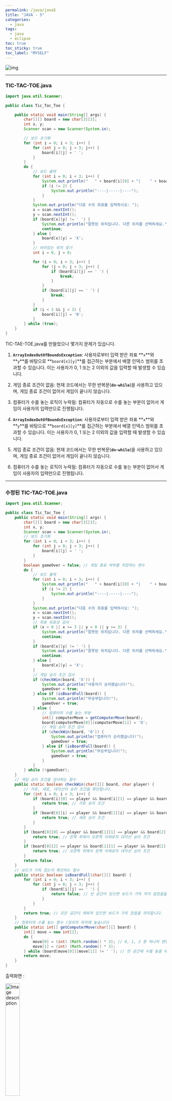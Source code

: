 ```yaml
---
permalink: /java/java5
title: "JAVA - 5"
categories:
  - java
tags:
  - java
  - eclipse
toc: true
toc_sticky: true
toc_label: "MYSELF"
---
```


![img](/images/java/java.jpg)

<hr/>

### TIC-TAC-TOE.java

```java
import java.util.Scanner;

public class Tic_Tac_Toe {

	public static void main(String[] args) {
		char[][] board = new char[3][3];
		int x, y;
		Scanner scan = new Scanner(System.in);

		// 보드 초기화
		for (int i = 0; i < 3; i++) {
			for (int j = 0; j < 3; j++) {
				board[i][j] = ' ';
			}
		}
		do {
			// 보드 출력
			for (int i = 0; i < 3; i++) {
				System.out.println("   " + board[i][0] + "|    " + board[i][1] + "|   " + board[i][2]);
				if (i != 2) {
					System.out.println("----|-----|----");
				}
			}
			System.out.println("다음 수의 좌표를 입력하시오: ");
			x = scan.nextInt();
			y = scan.nextInt();
			if (board[x][y] != ' ') {
				System.out.println("잘못된 위치입니다. 다른 위치를 선택하세요.");
				continue;
			} else {
				board[x][y] = 'X';
			}
			// 비어있는 위치 찾기
			int i = 0, j = 0;

			for (i = 0; i < 3; i++) {
				for (j = 0; j < 3; j++) {
					if (board[i][j] == ' ') {
						break;
					}
				}
				if (board[i][j] == ' ') {
					break;
				}
			}
			if (i < 3 && j < 3) {
				board[i][j] = '0';
			}
		} while (true);
	}
}
```

TIC-TAE-TOE.java를 만들었으나 몇가지 문제가 있습니다.

1. **`ArrayIndexOutOfBoundsException`**: 사용자로부터 입력 받은 좌표 **`x`**와 **`y`**를 바탕으로 **`board[x][y]`**를 접근하는 부분에서 배열 인덱스 범위를 초과할 수 있습니다. 이는 사용자가 0, 1 또는 2 이외의 값을 입력할 때 발생할 수 있습니다.
2. 게임 종료 조건이 없음: 현재 코드에서는 무한 반복문(**`do-while`**)을 사용하고 있으며, 게임 종료 조건이 없어서 게임이 끝나지 않습니다.
3. 컴퓨터가 수를 놓는 로직이 누락됨: 컴퓨터가 자동으로 수를 놓는 부분이 없어서 게임이 사용자의 입력만으로 진행됩니다.

4. **`ArrayIndexOutOfBoundsException`**: 사용자로부터 입력 받은 좌표 **`x`**와 **`y`**를 바탕으로 **`board[x][y]`**를 접근하는 부분에서 배열 인덱스 범위를 초과할 수 있습니다. 이는 사용자가 0, 1 또는 2 이외의 값을 입력할 때 발생할 수 있습니다.
5. 게임 종료 조건이 없음: 현재 코드에서는 무한 반복문(**`do-while`**)을 사용하고 있으며, 게임 종료 조건이 없어서 게임이 끝나지 않습니다.
6. 컴퓨터가 수를 놓는 로직이 누락됨: 컴퓨터가 자동으로 수를 놓는 부분이 없어서 게임이 사용자의 입력만으로 진행됩니다.
<hr/>

### 수정된 TIC-TAC-TOE.java

```java
import java.util.Scanner;

public class Tic_Tac_Toe {
    public static void main(String[] args) {
        char[][] board = new char[3][3];
        int x, y;
        Scanner scan = new Scanner(System.in);
        // 보드 초기화
        for (int i = 0; i < 3; i++) {
            for (int j = 0; j < 3; j++) {
                board[i][j] = ' ';
            }
        }
        boolean gameOver = false; // 게임 종료 여부를 저장하는 변수
        do {
            // 보드 출력
            for (int i = 0; i < 3; i++) {
                System.out.println("   " + board[i][0] + "|    " + board[i][1] + "|   " + board[i][2]);
                if (i != 2) {
                    System.out.println("----|-----|----");
                }
            }
            System.out.println("다음 수의 좌표를 입력하시오: ");
            x = scan.nextInt();
            y = scan.nextInt();
            // 좌표 유효성 검사
            if (x < 0 || x >= 3 || y < 0 || y >= 3) {
                System.out.println("잘못된 위치입니다. 다른 위치를 선택하세요.");
                continue;
            }
            if (board[x][y] != ' ') {
                System.out.println("잘못된 위치입니다. 다른 위치를 선택하세요.");
                continue;
            } else {
                board[x][y] = 'X';
            }
            // 게임 승리 조건 검사
            if (checkWin(board, 'X')) {
                System.out.println("사용자가 승리했습니다!");
                gameOver = true;
            } else if (isBoardFull(board)) {
                System.out.println("무승부입니다!");
                gameOver = true;
            } else {
                // 컴퓨터의 수를 놓는 부분
                int[] computerMove = getComputerMove(board);
                board[computerMove[0]][computerMove[1]] = 'O';
                // 게임 승리 조건 검사
                if (checkWin(board, 'O')) {
                    System.out.println("컴퓨터가 승리했습니다!");
                    gameOver = true;
                } else if (isBoardFull(board)) {
                    System.out.println("무승부입니다!");
                    gameOver = true;
                }
            }
        } while (!gameOver);
    }
    // 게임 승리 조건을 검사하는 함수
    public static boolean checkWin(char[][] board, char player) {
        // 가로, 세로, 대각선의 승리 조건을 확인합니다.
        for (int i = 0; i < 3; i++) {
            if (board[i][0] == player && board[i][1] == player && board[i][2] == player) {
                return true; // 가로 승리 조건
            }
            if (board[0][i] == player && board[1][i] == player && board[2][i] == player) {
                return true; // 세로 승리 조건
            }
        }
        if (board[0][0] == player && board[1][1] == player && board[2][2] == player) {
            return true; // 왼쪽 위에서 오른쪽 아래로의 대각선 승리 조건
        }
        if (board[0][2] == player && board[1][1] == player && board[2][0] == player) {
            return true; // 오른쪽 위에서 왼쪽 아래로의 대각선 승리 조건
        }
        return false;
    }
    // 보드가 가득 찼는지 확인하는 함수
    public static boolean isBoardFull(char[][] board) {
        for (int i = 0; i < 3; i++) {
            for (int j = 0; j < 3; j++) {
                if (board[i][j] == ' ') {
                    return false; // 빈 공간이 있으면 보드가 가득 차지 않았음을 의미합니다.
                }
            }
        }
        return true; // 모든 공간이 채워져 있으면 보드가 가득 찼음을 의미합니다.
    }
    // 컴퓨터의 수를 놓는 함수 (임의의 위치에 놓습니다)
    public static int[] getComputerMove(char[][] board) {
        int[] move = new int[2];
        do {
            move[0] = (int) (Math.random() * 3); // 0, 1, 2 중 하나의 랜덤한 값을 선택합니다.
            move[1] = (int) (Math.random() * 3);
        } while (board[move[0]][move[1]] != ' '); // 빈 공간에 수를 놓을 때까지 반복합니다.
        return move;
    }
}
```

출력화면 :

<img src="{{site.baseurl}}/images/java/1.png" alt="Image description" style="width: 30%; height: 30%; margin-bottom: 20px">

<hr/>

### City.java

```java

import java.util.Scanner;

public class City {
	private double populationAmount;
	private String name;
	private double growthRate;
	Scanner scan01 = new Scanner(System.in);

	public void readInput() {
		System.out.println("도시 이름을 입력하세요. : ");
		this.name = scan01.next();

		System.out.println("현재 인구 수를 입력하세요. : ");
		this.populationAmount = scan01.nextInt();

		System.out.println("인구 증가율을 입력하세요. : ");
		this.growthRate = scan01.nextInt();
	}
	public void writeOutput() {
		System.out.println(name + "의 인구가 " + (int)populationAmount + "명 이고, 인구 증가율이 " + growthRate + "% 일 때" );
	}
	public int computeFuturePopulation(int _years) {
		int count = _years;
		while((count > 0) && (populationAmount > 0)) {
			this.populationAmount = populationAmount + (growthRate/100) * populationAmount;
			count--;
		}
		// 예상 인구 반환
		if(populationAmount > 0)
			return (int)populationAmount;
		else
			return 0;
	}
}
```

**`readInput()`** 메서드는 사용자로부터 도시 이름, 현재 인구 수, 인구 증가율을 입력받습니다.

**`writeOutput()`** 메서드는 도시의 이름, 현재 인구 수, 인구 증가율을 출력합니다.

**`computeFuturePopulation()`** 메서드는 주어진 년수에 따라 예상 인구를 계산합니다. 주어진 인구 증가율에 따라 인구를 계산하고, 주어진 년수만큼 반복하여 예상 인구를 계산합니다. 계산된 예상 인구를 반환합니다.

<hr/>

### CityDriver.java

```java
import java.util.*;

public class CityDriver {
	public static void main(String[] args) {
		Scanner scan01 = new Scanner(System.in);

		// City 객체 참조 변수
		City aCity;
		// 예상 인구
		int newPopulation;
		//계속 여부
		boolean again = true;
		// 사용자가 계속하기를 원하는 동안 도시의 10년 후 예상 인구를 계산한다.
		while(again)
		{
			// City 객체를 생성하고 aCity가 가리키게 한다.
			aCity = new City();

			System.out.println("기간을 입력하세요. 단위 : n (년)");
			int years = scan01.nextInt();

			// aCity의 도시 이름, 인구와 인구 증가율을 읽어 들인다.
			aCity.readInput();

			// aCity의 도시 이름, 인구와 인구 증가율을 출력한다.
			aCity.writeOutput();

			// aCity의 10년 후 인구를 계산한다.
			newPopulation = aCity.computeFuturePopulation(years);

			// aCity의 예상 인구를 출력한다.
			System.out.println(years + "년 후 예상 인구는 " + newPopulation + "명 입니다.");

			// 계속 여부를 입력 받는다.
			System.out.println("계속하기를 원하세요? (true or false) : ");
			again = scan01.nextBoolean();
		}
		scan01.close();
		System.out.println("프로그램을 종료합니다.");
	}
}
```

**`main()`** 메서드는 사용자로부터 계속하기 여부와 도시 정보를 입력받아 처리합니다.

- **`aCity`** 변수는 **`City`** 객체를 참조하기 위한 변수입니다.
- **`newPopulation`** 변수는 예상 인구를 저장하기 위한 변수입니다.
- **`again`** 변수는 계속하기 여부를 저장하기 위한 변수입니다.

사용자가 계속하기를 원하는 동안 다음 작업이 반복됩니다:

- **`aCity`** 객체를 생성합니다.
- 사용자로부터 예상 인구를 계산할 기간(년)을 입력받습니다.
- **`aCity`**의 도시 이름, 인구, 인구 증가율을 입력받습니다.
- **`aCity`**의 도시 이름, 인구, 인구 증가율을 출력합니다.
- **`aCity`**의 예상 인구를 계산합니다.
- 예상 인구를 출력합니다.
- 사용자에게 계속하기 여부를 입력받습니다.

프로그램이 종료되면 "프로그램을 종료합니다."라는 메시지가 출력됩니다.

<hr/>

### Button1.java

```java
import java.awt.Button;
import java.awt.Color;
import java.awt.FlowLayout;

import javax.swing.JFrame;

public class Button1 extends JFrame {
	Button1() {
		setDefaultCloseOperation(JFrame.EXIT_ON_CLOSE);
		setTitle("대박");
		setLayout(new FlowLayout());
		Button btn1 = new Button("가위");
		Button btn2 = new Button("바위");
		Button btn3 = new Button("보");
		add(btn1);	// 버튼 추가
		add(btn2);
		add(btn3);
		btn1.setBackground(Color.CYAN);
		btn3.setForeground(Color.RED);	// 보 색깔만 레드
		btn2.setEnabled(false);			// 바위 사용안함
		setBackground(Color.PINK);
		setForeground(Color.BLUE);
		setSize(200, 200);
		setVisible(true);	// 보여주는 값을 참으로해서 보여주겠다.
	}
	public static void main(String[] args) {
		new Button1();
		// main() 메소드에서 Button1 클래스 생성
		// Button1()생성자가 실행되므로 windows창이 출력
	}
}
```

**`Button1`** 클래스는 **`JFrame`**을 상속하고 있으며, 프레임에 버튼을 추가하고 설정하는 기능을 제공합니다.

- **`Button1()`** 생성자는 프레임의 초기 설정을 수행합니다.
- **`setDefaultCloseOperation(JFrame.EXIT_ON_CLOSE)`**은 프레임을 닫을 때 프로그램을 종료하도록 설정합니다.
- **`setTitle("대박")`**은 프레임의 제목을 설정합니다.
- **`setLayout(new FlowLayout())`**는 프레임의 레이아웃을 플로우 레이아웃으로 설정합니다.
- **`Button`** 객체를 생성하고 버튼의 텍스트를 설정합니다.
- **`add(btn1)`**을 통해 버튼을 프레임에 추가합니다.
- **`setBackground(Color.CYAN)`**은 버튼의 배경색을 시안(Cyan)으로 설정합니다.
- **`setForeground(Color.RED)`**은 버튼의 전경색(글자색)을 빨강(Red)으로 설정합니다.
- **`setEnabled(false)`**은 해당 버튼을 사용하지 않도록 설정합니다.
- **`setBackground(Color.PINK)`**은 프레임의 배경색을 핑크(Pink)로 설정합니다.
- **`setForeground(Color.BLUE)`**은 프레임의 전경색(글자색)을 파랑(Blue)으로 설정합니다.
- **`setSize(200, 200)`**은 프레임의 크기를 설정합니다.
- **`setVisible(true)`**은 프레임을 화면에 보이도록 설정합니다.

**`main()`** 메서드에서 **`Button1`** 클래스를 생성하고 실행하면 프레임이 생성되고 버튼이 표시됩니다.

출력화면 :

<img src="{{site.baseurl}}/images/java/2.png" alt="Image description" style="width: 30%; height: 30%; margin-bottom: 20px">

<hr/>

### MethodOverriding.java - 오버라이딩

```java
public class MethodOverridingEx {
	static void paint(Shape p) {
		p.draw();	// p가 가리키는 객체 내에 오버라이딩된 draw() 호출.
					// 동적 바인딩 : 메서드를 오버라이드(재정의)하는 데 사용
					// 실제 참조되는 인스턴스(자식 클래스)의 타입에 따라 결정됩니다.
	}
	public static void main(String[] args) {
		Line line = new Line();
		paint(line);
		paint(new Shape());
		paint(new Line());
		paint(new Rect());
		paint(new Circle());
	}
}
class Shape {	// 슈퍼 클래스
	public Shape next;
	public Shape() { next = null; }
	public void draw() {
		System.out.println("Shape");
	}
}
class Line extends Shape {
	public void draw() {	// 메소드 오버라이딩
		System.out.println("Line");
	}
}
class Rect extends Shape {
	public void draw() {	// 메소드 오버라이딩
		System.out.println("Rect");
	}
}
class Circle extends Shape {
	public void draw() {	// 메소드 오버라이딩
		System.out.println("Circle");
	}
}

//---------------------------------------------------------------
실행결과:

Line
Shape
Line
Rect
Circle
```

**`MethodOverridingEx`** 클래스는 **`paint()`** 메서드를 정의하고 있습니다. 이 메서드는 **`Shape`** 타입의 매개변수를 받고, 해당 객체의 **`draw()`** 메서드를 호출합니다. 이때, **`draw()`** 메서드는 **오버라이딩(재정의)**되었을 때 동적 바인딩(dynamic binding)을 통해 실제 참조되는 객체의 메서드가 호출됩니다.

**`Shape`** 클래스는 슈퍼 클래스로, **`next`**라는 멤버 변수와 **`draw()`** 메서드를 가지고 있습니다.

**`Line`**, **`Rect`**, **`Circle`** 클래스는 **`Shape`** 클래스를 상속받은 자식 클래스들로, 각각 **`draw()`** 메서드를 오버라이딩하여 재정의하고 있습니다.

**`main()`** 메서드에서는 다양한 객체를 생성하고 **`paint()`** 메서드에 넘겨줌으로써 다양한 오버라이딩된 **`draw()`** 메서드가 호출되는 것을 확인할 수 있습니다.

<hr/>

### MethodOverloading.java - 오버로딩

```java
public class MethodOverloading {
	String title;
	String author;
	// 아래 생성자의 매개변수 수가 다르다

	// 작자 미상일 경우 활용한다.
	// 즉, input 값, 매개변수가 하나일 때 활용
	public OverLoading(String t) {
		title = t;
		author = "작자미상";
	}
	// 아래 생성자는 작자를 알 때 사용한다.
	// 즉, input 값, 매개변수가 두 개일 때 활용
	public OverLoading(String t, String a) {
		title = t;
		author = a;
	}
	public static void main(String[] args) {
		// 두 클래스 모두 객체를 생성했으므로 static을 사용하지 않아도 된다.
		// 아래 두 객체는 서로 가는 방향이 다르다. 매개변수 수에 맞춰 간다.
			OverLoading littlePrince = new OverLoading("어린왕자", "생택쥐페리");
			OverLoading loveStory = new OverLoading("춘향전");
			System.out.println(littlePrince.title + " : " + littlePrince.author);
			System.out.println(loveStory.title + " : " + loveStory.author);
	}
}
```

**`MethodOverloading`** 클래스는 **`OverLoading`**이라는 클래스를 정의하고 있습니다. 이 클래스에는 **`title`**과 **`author`**라는 인스턴스 변수가 있습니다.

**`OverLoading`** 클래스에는 두 개의 생성자가 정의되어 있습니다. 첫 번째 생성자는 **`String t`**라는 하나의 매개변수를 받습니다. 이 생성자는 작자를 알 수 없을 때 사용됩니다. 따라서 **`author`** 변수는 "작자미상"으로 초기화됩니다.

두 번째 생성자는 **`String t`**와 **`String a`**라는 두 개의 매개변수를 받습니다. 이 생성자는 작자를 알 때 사용됩니다. **`title`** 변수는 **`t`**로, **`author`** 변수는 **`a`**로 초기화됩니다.

**`main()`** 메서드에서는 **`OverLoading`** 클래스의 객체인 **`littlePrince`**와 **`loveStory`**를 생성합니다. **`littlePrince`** 객체는 첫 번째 생성자를 사용하여 "어린왕자"와 "생택쥐페리"를 전달하고, **`loveStory`** 객체는 두 번째 생성자를 사용하여 "춘향전"만 전달합니다.

각 객체의 **`title`**과 **`author`** 값을 출력하면, 초기화된 값이 정상적으로 출력됩니다.

이 예제는 매개변수의 수에 따라 다른 생성자를 사용하여 객체를 초기화하는 메서드 **오버로딩**의 개념을 보여주고 있습니다. 메서드 오버로딩은 같은 이름의 메서드를 여러 개 정의하고, 매개변수의 수나 타입을 다르게 하여 다양한 상황에 맞게 메서드를 호출할 수 있도록 합니다.

<hr/>

### Upcasting.java - 업캐스팅

```java
// 업캐스팅(upcasting)은 객체 지향 프로그래밍에서 특히 상속 계층에서 사용되는 개념
// 업캐스팅은 자식 클래스의 객체를 부모 클래스의 객체로 취급하는 것
// 업캐스팅이 자동으로 이루어진다.
class Animal {
	public void makeSound() {
		System.out.println("Animal is making a sound");
	}
}
class Dog extends Animal {
	@Override
	public void makeSound() {
		System.out.println("Dog is barking");
	}
	public void wagTail() {
		System.out.println("Dog is wagging its tail");
	}
}	// 부모 클래스를 선언하고 자식클래스를 생성하여 부모는 자식을 사용할 수 있다.

public class Upcasting {
	public static void main(String[] args) {
		Animal myAnimal = new Dog();
		myAnimal.makeSound();
		// myAnimal.wagTail();   // -> Error발생
	}// 업캐스팅은 특히 다형성을 활용할 때 주로 사용
}
```

**`Animal`** 클래스는 **`makeSound()`** 메서드를 가지고 있습니다. 이 클래스는 부모 클래스로 사용될 것입니다.

**`Dog`** 클래스는 **`Animal`** 클래스를 상속받은 자식 클래스입니다. **`makeSound()`** 메서드를 오버라이딩하여 재정의하고, **`wagTail()`** 메서드를 추가로 가지고 있습니다.

**`Upcasting`** 클래스의 **`main()`** 메서드에서는 **`Animal`** 객체인 **`myAnimal`**을 선언하고, 이 객체에 **`new Dog()`**로 **`Dog`** 클래스의 객체를 할당합니다. 이때, 업캐스팅이 자동으로 이루어집니다. 즉, **`Dog`** 객체는 **`Animal`** 객체로 취급됩니다.

**`myAnimal.makeSound()`**를 호출하면, 실제로 **`Dog`** 클래스의 오버라이딩된 **`makeSound()`** 메서드가 호출됩니다. 결과적으로 "Dog is barking"이 출력됩니다.

하지만 **`myAnimal`**은 **`Animal`** 타입으로 선언되었기 때문에 **`wagTail()`** 메서드에는 접근할 수 없습니다. 이는 업캐스팅된 객체는 부모 클래스의 멤버들에만 접근할 수 있다는 제약을 나타냅니다.

**업캐스팅**은 다형성을 활용할 때 주로 사용되는 개념입니다. 부모 클래스 타입으로 선언된 변수에 여러 자식 클래스의 객체를 할당하여, 공통된 부모 클래스의 멤버들을 일관되게 사용할 수 있습니다. 이를 통해 코드의 유연성과 확장성을 높일 수 있습니다.

<hr/>

### DownCasting.java - 다운캐스팅

```java
class Parent {
	public void sayHello() {
		System.out.println("Hello from Parent");
	}
	public void sayGoodbye() {
		System.out.println("asdf");
	}
}
class Child extends Parent {
	public void sayHello() {
		System.out.println("Hello from Child");
	}
	public void sayGoodbye() {
		System.out.println("Goodbye from Child");
	}
}

public class Downcasting{
	public static void main(String[] args) {
		Parent p = new Child();		// 업캐스팅
		p.sayHello(); 				// 출력 : "Hello from Child"

		if (p instanceof Child) {	// p를 Child타입으로 캐스팅하겠다.
			Child c = (Child) p;	// 다운캐스팅
			c.sayGoodbye(); 		// 출력 : "Goodbye from Child"
		}
	}
}
// Parent p = new Child();		// 업캐스팅
// Child c = (Child) p;			// 다운캐스팅
```

**`Parent`** 클래스와 **`Child`** 클래스가 정의되어 있습니다. **`Parent`** 클래스에는 **`sayHello()`**과 **`sayGoodbye()`**라는 두 개의 메서드가 있고, **`Child`** 클래스는 **`Parent`** 클래스를 상속받아서 이들 메서드를 오버라이딩합니다.

**`Downcasting`** 클래스의 **`main()`** 메서드에서는 업캐스팅과 다운캐스팅을 보여줍니다.

먼저, **`Parent p = new Child();`**로 업캐스팅이 이루어집니다. 이는 자식 클래스(**`Child`**)의 객체를 부모 클래스(**`Parent`**)의 타입으로 참조하는 것입니다. 이후 **`p.sayHello()`**를 호출하면, 메서드 오버라이딩으로 인해 "Hello from Child"가 출력됩니다. 이는 동적 바인딩에 의해 실제 객체인 **`Child`**의 **`sayHello()`**가 호출되기 때문입니다.

다음으로, **`p`**를 **`Child`** 타입으로 다운캐스팅하기 전에 **`instanceof`** 연산자를 사용하여 **`p`**가 **`Child`** 클래스의 인스턴스인지 확인합니다. 이를 통해 다운캐스팅이 안전하게 이루어질 수 있는지 확인합니다. **`p`**가 **`Child`** 클래스의 인스턴스라면, 다운캐스팅이 가능하고 그렇지 않다면 다운캐스팅을 수행하지 않습니다.

다운캐스팅을 수행하기 위해 **`(Child) p`**와 같이 타입 변환을 명시적으로 수행합니다. 그리고 **`c.sayGoodbye()`**를 호출하면, 메서드 오버라이딩으로 인해 "Goodbye from Child"가 출력됩니다.

**다운캐스팅**은 업캐스팅된 객체에만 적용할 수 있으며, 실제 참조되는 객체의 타입을 명시적으로 지정하여 자식 클래스의 필드와 메서드에 접근할 수 있습니다. 하지만 다운캐스팅은 항상 안전하게 이루어지지 않을 수 있으므로 **`instanceof`**를 사용하여 실제 참조하는 객체의 타입을 확인하는 것이 좋습니다.
